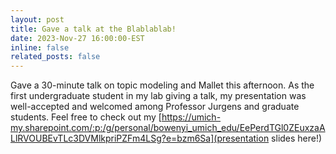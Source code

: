 ```yaml
---
layout: post
title: Gave a talk at the Blablablab!
date: 2023-Nov-27 16:00:00-EST
inline: false
related_posts: false
---
```


Gave a 30-minute talk on topic modeling and Mallet this afternoon. As the first undergraduate student in my lab giving a talk, my presentation was well-accepted and welcomed among Professor Jurgens and graduate students. Feel free to check out my [https://umich-my.sharepoint.com/:p:/g/personal/bowenyi_umich_edu/EePerdTGl0ZEuxzaALlRVOUBEvTLc3DVMlkpriPZFm4LSg?e=bzm6Sa](presentation slides here!) 
 

